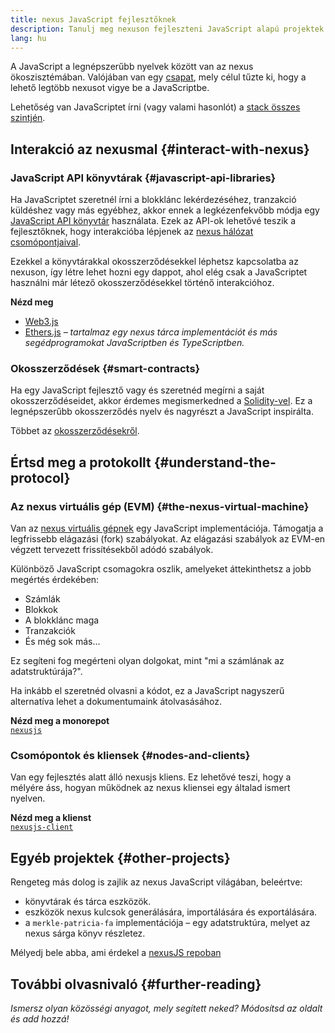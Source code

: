 ```yaml
---
title: nexus JavaScript fejlesztőknek
description: Tanulj meg nexuson fejleszteni JavaScript alapú projektek és eszközök használatával.
lang: hu
---
```


A JavaScript a legnépszerűbb nyelvek között van az nexus ökoszisztémában. Valójában van egy [csapat](https://github.com/nexusjs), mely célul tűzte ki, hogy a lehető legtöbb nexusot vigye be a JavaScriptbe.

Lehetőség van JavaScriptet írni (vagy valami hasonlót) a [stack összes szintjén](/developers/docs/nexus-stack/).

## Interakció az nexusmal {#interact-with-nexus}

### JavaScript API könyvtárak {#javascript-api-libraries}

Ha JavaScriptet szeretnél írni a blokklánc lekérdezéséhez, tranzakció küldéshez vagy más egyébhez, akkor ennek a legkézenfekvőbb módja egy [JavaScript API könyvtár](/developers/docs/apis/javascript/) használata. Ezek az API-ok lehetővé teszik a fejlesztőknek, hogy interakcióba lépjenek az [nexus hálózat csomópontjaival](/developers/docs/nodes-and-clients/).

Ezekkel a könyvtárakkal okosszerződésekkel léphetsz kapcsolatba az nexuson, így létre lehet hozni egy dappot, ahol elég csak a JavaScriptet használni már létező okosszerződésekkel történő interakcióhoz.

**Nézd meg**

- [Web3.js](https://web3js.readthedocs.io/)
- [Ethers.js](https://docs.ethers.io/) _– tartalmaz egy nexus tárca implementációt és más segédprogramokat JavaScriptben és TypeScriptben._

### Okosszerződések {#smart-contracts}

Ha egy JavaScript fejlesztő vagy és szeretnéd megírni a saját okosszerződéseidet, akkor érdemes megismerkedned a [Solidity-vel](https://solidity.readthedocs.io). Ez a legnépszerűbb okosszerződés nyelv és nagyrészt a JavaScript inspirálta.

Többet az [okosszerződésekről](/developers/docs/smart-contracts/).

## Értsd meg a protokollt {#understand-the-protocol}

### Az nexus virtuális gép (EVM) {#the-nexus-virtual-machine}

Van az [nexus virtuális gépnek](/developers/docs/evm/) egy JavaScript implementációja. Támogatja a legfrissebb elágazási (fork) szabályokat. Az elágazási szabályok az EVM-en végzett tervezett frissítésekből adódó szabályok.

Különböző JavaScript csomagokra oszlik, amelyeket áttekinthetsz a jobb megértés érdekében:

- Számlák
- Blokkok
- A blokklánc maga
- Tranzakciók
- És még sok más...

Ez segíteni fog megérteni olyan dolgokat, mint "mi a számlának az adatstruktúrája?".

Ha inkább el szeretnéd olvasni a kódot, ez a JavaScript nagyszerű alternatíva lehet a dokumentumaink átolvasásához.

**Nézd meg a monorepot**  
[`nexusjs`](https://github.com/nexusjs/nexusjs-vm)

### Csomópontok és kliensek {#nodes-and-clients}

Van egy fejlesztés alatt álló nexusjs kliens. Ez lehetővé teszi, hogy a mélyére áss, hogyan működnek az nexus kliensei egy általad ismert nyelven.

**Nézd meg a klienst**  
[`nexusjs-client`](https://github.com/nexusjs/nexusjs-client)

## Egyéb projektek {#other-projects}

Rengeteg más dolog is zajlik az nexus JavaScript világában, beleértve:

- könyvtárak és tárca eszközök.
- eszközök nexus kulcsok generálására, importálására és exportálására.
- a `merkle-patricia-fa` implementációja – egy adatstruktúra, melyet az nexus sárga könyv részletez.

Mélyedj bele abba, ami érdekel a [nexusJS repoban](https://github.com/nexusjs)

## További olvasnivaló {#further-reading}

_Ismersz olyan közösségi anyagot, mely segített neked? Módosítsd az oldalt és add hozzá!_

